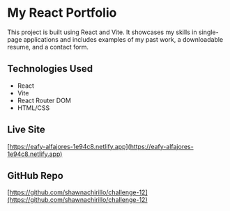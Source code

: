 # My React Portfolio

This project is built using React and Vite. It showcases my skills in single-page applications and includes examples of my past work, a downloadable resume, and a contact form.

## Technologies Used
- React
- Vite
- React Router DOM
- HTML/CSS

## Live Site
[https://eafy-alfajores-1e94c8.netlify.app](https://eafy-alfajores-1e94c8.netlify.app)

## GitHub Repo
[https://github.com/shawnachirillo/challenge-12](https://github.com/shawnachirillo/challenge-12)
